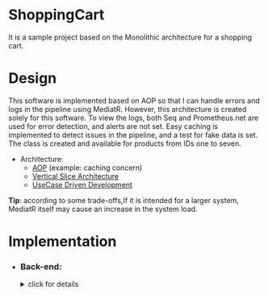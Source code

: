 # ShoppingCart
It is a sample project based on the Monolithic architecture for a shopping cart.


# Design
This software is implemented based on AOP so that I can handle errors and logs in the pipeline using MediatR. However, this architecture is created solely for this software. To view the logs, both Seq and Prometheus.net are used for error detection, and alerts are not set. Easy caching is implemented to detect issues in the pipeline, and a test for fake data is set. The class is created and available for products from IDs one to seven.

- Architecture:
  - [AOP](https://en.wikipedia.org/wiki/Aspect-oriented_programming) (example: caching concern)
  - [Vertical Slice Architecture](https://jimmybogard.com/vertical-slice-architecture/)
  - [UseCase Driven Development](https://paulallies.medium.com/use-case-driven-development-e9d2804dd769)

**Tip**: according to some trade-offs,If it is intended for a larger system, MediatR itself may cause an increase in the system load.

# Implementation
  * ### Back-end:
    <details>
      <summary>click for details</summary>


      - .Net 8  
      - C#
      - ASP.NET Web API
      - [xUnit](https://xunit.net/) : testing framework
      -	[FluenAssertion](https://fluentassertions.com/) : write fluent assertions
      -	[MediatR](https://github.com/jbogard/MediatR) : simple mediator implementation
      -	[EasyCaching](https://github.com/dotnetcore/EasyCaching) : caching 
      - [Serilog](https://serilog.net/):loging
      - [Seq](https://docs.datalust.co/docs)
      - [Prometheus.net](https://github.com/prometheus-net/prometheus-net)
    </details>